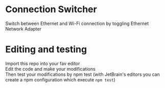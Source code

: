 # Connection Switcher
Switch between Ethernet and Wi-Fi connection by toggling Ethernet Network Adapter

# Editing and testing
Import this repo into your fav editor    
Edit the code and make your modifications    
Then test your modifications by npm test (with JetBrain's editors you can create a npm configuration which execute `npm test`)
